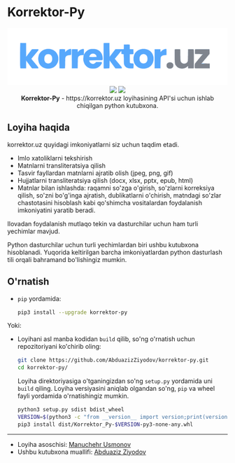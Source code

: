 # **Korrektor-Py**

<p align="center">
    <img src="assets/logo.png"></img> <br>
     <img src="https://github.com/AbduazizZiyodov/korrektor-py/actions/workflows/ci.yml/badge.svg?branch=master"></img> 
     <img src="https://static.pepy.tech/personalized-badge/korrektor-py?period=total&units=international_system&left_color=blue&right_color=green&left_text=Yuklab%20olishlar%20soni"></img>
     <br>
    <b>Korrektor-Py</b> - https://korrektor.uz loyihasining API'si uchun ishlab chiqilgan python kutubxona. 
    <br>
</p>

## **Loyiha haqida**

korrektor.uz quyidagi imkoniyatlarni siz uchun taqdim etadi.

- Imlo xatoliklarni tekshirish
- Matnlarni transliteratsiya qilish
- Tasvir fayllardan matnlarni ajratib olish (jpeg, png, gif)
- Hujjatlarni transliteratsiya qilish (docx, xlsx, pptx, epub, html)
- Matnlar bilan ishlashda: raqamni so'zga o'girish, so'zlarni korreksiya qilish, so'zni bo'g'inga ajratish, dublikatlarni o'chirish, matndagi so'zlar chastotasini hisoblash kabi qo'shimcha vositalardan foydalanish imkoniyatini yaratib beradi.

Ilovadan foydalanish mutlaqo tekin va dasturchilar uchun ham turli yechimlar mavjud.

Python dasturchilar uchun turli yechimlardan biri ushbu kutubxona hisoblanadi. Yuqorida keltirilgan barcha imkoniyatlardan python dasturlash tili orqali bahramand bo'lishingiz mumkin.

## **O'rnatish**

- `pip` yordamida:

  ```bash
  pip3 install --upgrade korrektor-py
  ```

Yoki:

- Loyihani asl manba kodidan `build` qilib, so'ng o'rnatish uchun repozitoriyani ko'chirib oling:

  ```bash
  git clone https://github.com/AbduazizZiyodov/korrektor-py.git
  cd korrektor-py/
  ```

  Loyiha direktoriyasiga o'tganingizdan so'ng `setup.py` yordamida uni `build` qiling.
  Loyiha versiyasini aniqlab olgandan so'ng, `pip` va wheel fayli yordamida o'rnatishingiz mumkin.

  ```bash
  python3 setup.py sdist bdist_wheel
  VERSION=$(python3 -c "from __version__ import version;print(version)")
  pip3 install dist/Korrektor_Py-$VERSION-py3-none-any.whl
  ```

<hr>

- Loyiha asoschisi: [Manuchehr Usmonov](https://github.com/yetimdasturchi)
- Ushbu kutubxona muallifi: [Abduaziz Ziyodov](https://github.com/AbduazizZiyodov)
